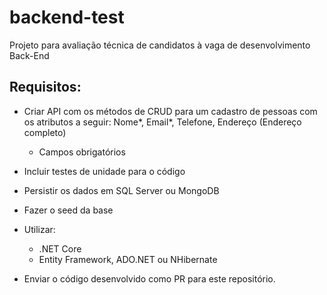 # backend-test
Projeto para avaliação técnica de candidatos à vaga de desenvolvimento Back-End

## Requisitos:

* Criar API com os métodos de CRUD para um cadastro de pessoas com os atributos a seguir:
    Nome*,
    Email*,
    Telefone,
    Endereço (Endereço completo)
    * Campos obrigatórios
    
* Incluir testes de unidade para o código
* Persistir os dados em SQL Server ou MongoDB
* Fazer o seed da base

* Utilizar:
  - .NET Core
  - Entity Framework, ADO.NET ou NHibernate

* Enviar o código desenvolvido como PR para este repositório.
